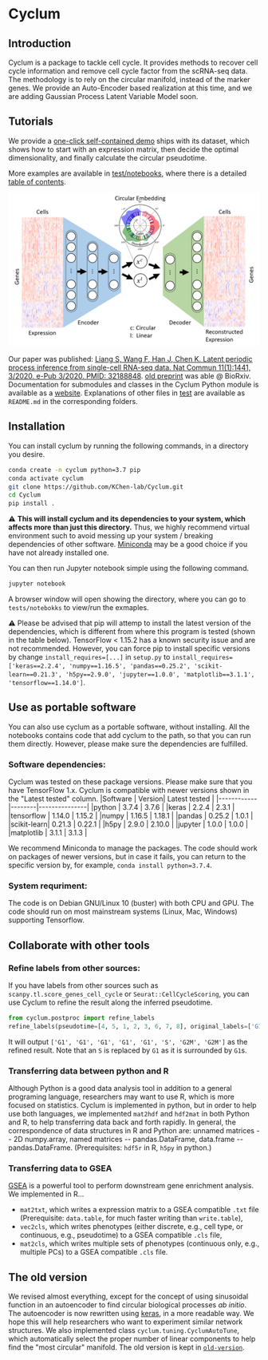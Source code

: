 # Cyclum

## Introduction
Cyclum is a package to tackle cell cycle. It provides methods to recover cell cycle information and remove cell cycle factor from the scRNA-seq data. The methodology is to rely on the circular manifold, instead of the marker genes. We provide an Auto-Encoder based realization at this time, and we are adding Gaussian Process Latent Variable Model soon.

## Tutorials
We provide a [one-click self-contained demo](https://github.com/KChen-lab/Cyclum-Demo) ships with its dataset, which shows how to start with an expression matrix, then decide the optimal dimensionality, and finally calculate the circular pseudotime. 

More examples are available in [test/notebooks](https://github.com/KChen-lab/Cyclum/tree/master/tests/notebooks), where there is a detailed [table of contents](https://github.com/KChen-lab/Cyclum/blob/master/tests/notebooks/README.md). 

![Illustration](old-version/docs/Illustration.PNG)

Our paper was published: [Liang S, Wang F, Han J, Chen K. Latent periodic process inference from single-cell RNA-seq data. Nat Commun 11(1):1441, 3/2020. e-Pub 3/2020. PMID: 32188848](https://www.nature.com/articles/s41467-020-15295-9). [old preprint](https://www.biorxiv.org/content/10.1101/625566v1) was able @ BioRxiv. Documentation for submodules and classes in the Cyclum Python module is available as a [website](https://kchen-lab.github.io/Cyclum/docs/_build/html/index.html). Explanations of other files in [test](https://github.com/KChen-lab/Cyclum/tree/master/tests) are available as `README.md` in the corresponding folders.

## Installation
You can install cyclum by running the following commands, in a directory you desire.

```bash
conda create -n cyclum python=3.7 pip
conda activate cyclum
git clone https://github.com/KChen-lab/Cyclum.git
cd Cyclum
pip install .
```
:warning: **This will install cyclum and its dependencies to your system, which affects more than just this directory.** Thus, we highly recommend virtual environment such to avoid messing up your system / breaking dependencies of other software. [Miniconda](https://docs.conda.io/en/latest/miniconda.html) may be a good choice if you have not already installed one.

You can then run Jupyter notebook simple using the following command.
```bash
jupyter notebook
```
A browser window will open showing the directory, where you can go to `tests/notebokks` to view/run the exmaples.

:warning: Please be advised that pip will attemp to install the latest version of the dependencies, which is different from where this program is tested (shown in the table below). TensorFlow < 1.15.2 has a known security issue and are not recommended. However, you can force pip to install specific versions by change `install_requires=[...]` in `setup.py` to `install_requires=['keras==2.2.4', 'numpy==1.16.5', 'pandas==0.25.2', 'scikit-learn==0.21.3', 'h5py==2.9.0', 'jupyter==1.0.0', 'matplotlib==3.1.1', 'tensorflow==1.14.0']`.

## Use as portable software
You can also use cyclum as a portable software, without installing. All the notebooks contains code that add cyclum to the path, so that you can run them directly. However, please make sure the dependencies are fulfilled. 

### Software dependencies: 
Cyclum was tested on these package versions. Please make sure that you have TensorFlow 1.x. Cyclum is compatible with newer versions shown in the "Latest tested" column.
|Software    | Version| Latest tested |
|------------|--------|---------------|
|python      | 3.7.4  | 3.7.6         |
|keras       | 2.2.4  | 2.3.1         |
|tensorflow  | 1.14.0 | 1.15.2        |
|numpy       | 1.16.5 | 1.18.1        |
|pandas      | 0.25.2 | 1.0.1         |
|scikit-learn| 0.21.3 | 0.22.1        |
|h5py        | 2.9.0  | 2.10.0        |
|jupyter     | 1.0.0  | 1.0.0         |
|matplotlib  | 3.1.1  | 3.1.3         |

We recommend Miniconda to manage the packages. The code should work on packages of newer versions, but in case it fails, you can return to the specific version by, for example, `conda install python=3.7.4`.

### System requriment:
The code is on Debian GNU/Linux 10 (buster) with both CPU and GPU. The code should run on most mainstream systems (Linux, Mac, Windows) supporting Tensorflow.

## Collaborate with other tools

### Refine labels from other sources:
If you have labels from other sources such as `scanpy.tl.score_genes_cell_cycle` or `Seurat::CellCycleScoring`, 
you can use Cyclum to refine the result along the inferred pseudotime.
```python
from cyclum.postproc import refine_labels
refine_labels(pseudotime=[4, 5, 1, 2, 3, 6, 7, 8], original_labels=['G1', 'G1', 'G1', 'G1', 'S', 'S', 'G2M', 'G2M'])
```
It will output ```['G1', 'G1', 'G1', 'G1', 'G1', 'S', 'G2M', 'G2M']``` as the refined result. 
Note that an `S` is replaced by `G1` as it is surrounded by `G1`s.

### Transferring data between python and R
Although Python is a good data analysis tool in addition to a general programing language, researchers may want to use R, which is more focused on statistics. Cyclum is implemented in python, but in order to help use both languages, we implemented `mat2hdf` and `hdf2mat` in both Python and R, to help transferring data back and forth rapidly. In general, the correspondence of data structures in R and Python are: unnamed matrices -- 2D numpy.array, named matrices -- pandas.DataFrame, data.frame -- pandas.DataFrame. (Prerequisites: `hdf5r` in R, `h5py` in python.)

### Transferring data to GSEA
[GSEA](http://software.broadinstitute.org/gsea/index.jsp) is a powerful tool to perform downstream gene enrichment analysis. We implemented in R...
- `mat2txt`, which writes a expression matrix to a GSEA compatible `.txt` file (Prerequisite: `data.table`, for much faster writing than `write.table`),
- `vec2cls`, which writes phenotypes (either discrete, e.g., cell type, or continuous, e.g., pseudotime) to a GSEA compatible `.cls` file,
- `mat2cls`, which writes multiple sets of phenotypes (continuous only, e.g., multiple PCs) to a GSEA compatible `.cls` file.

## The old version
We revised almost everything, except for the concept of using sinusoidal function in an autoencoder to find circular biological processes *ab initio*. The autoencoder is now rewritten using [keras](https://keras.io/), in a more readable way. We hope this will help researchers who want to experiment similar network structures. We also implemented class `cyclum.tuning.CyclumAutoTune`, which automatically select the proper number of linear components to help find the "most circular" manifold. The old version is kept in [`old-version`](old-version).
